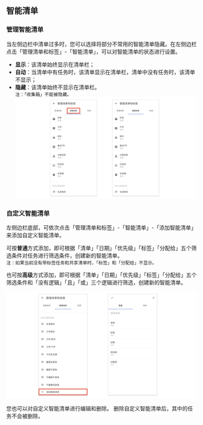 ## 智能清单

### 管理智能清单

当左侧边栏中清单过多时，您可以选择将部分不常用的智能清单隐藏。在左侧边栏点击「管理清单和标签」-「智能清单」，可以对智能清单的状态进行设置。

* **显示**：该清单始终显示在清单栏；
* **自动**：当清单中有任务时，该清单显示在清单栏，清单中没有任务时，该清单不显示；
* **隐藏**：该清单始终不显示在清单栏。<br>`注：「收集箱」不能被隐藏。` 
![](../../images/android/list/guo8.png)


### 自定义智能清单

左侧边栏底部，可依次点击「管理清单和标签」-「智能清单」-「添加智能清单」来添加自定义智能清单。

可按**普通**方式添加，即可根据「清单」「日期」「优先级」「标签」「分配给」五个筛选条件对任务进行筛选条件，创建新的智能清单。 <br >`注：如果当前没有带标签任务和共享清单时，「标签」和「分配给」不显示。`

也可按**高级**方式添加，即可根据「清单」「日期」「优先级」「标签」「分配给」五个筛选条件和「没有逻辑」「且」「或」三个逻辑进行筛选，创建新的智能清单。

![](../../images/android/list/guo9.png)

您也可以对自定义智能清单进行编辑和删除。 删除自定义智能清单后，其中的任务不会被删除。

